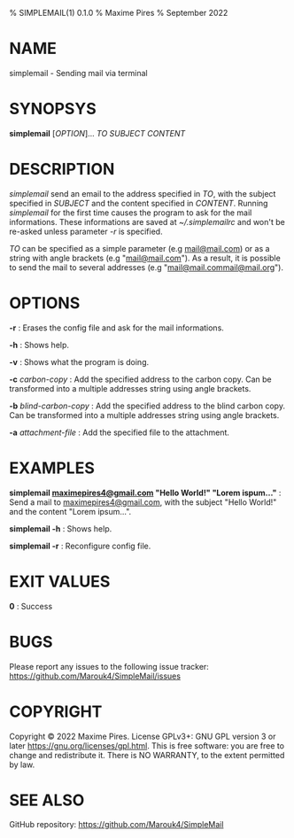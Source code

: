 % SIMPLEMAIL(1) 0.1.0
% Maxime Pires
% September 2022

# NAME
simplemail - Sending mail via terminal

# SYNOPSYS
**simplemail** [*OPTION*]... *TO* *SUBJECT* *CONTENT*

# DESCRIPTION
*simplemail* send an email to the address specified in *TO*, with the subject specified in *SUBJECT* and the content specified in *CONTENT*. Running *simplemail* for the first time causes the program to ask for the mail informations. These informations are saved at *~/.simplemailrc* and won't be re-asked unless parameter *-r* is specified.

*TO* can be specified as a simple parameter (e.g mail@mail.com) or as a string with angle brackets (e.g "<mail@mail.com>"). As a result, it is possible to send the mail to several addresses (e.g "<mail@mail.com><mail@mail.org>").

# OPTIONS
**-r**
: Erases the config file and ask for the mail informations.

**-h**
: Shows help.

**-v**
: Shows what the program is doing.

**-c** *carbon-copy*
: Add the specified address to the carbon copy. Can be transformed into a multiple addresses string using angle brackets.

**-b** *blind-carbon-copy*
: Add the specified address to the blind carbon copy. Can be transformed into a multiple addresses string using angle brackets.

**-a** *attachment-file*
: Add the specified file to the attachment.

# EXAMPLES
**simplemail maximepires4@gmail.com "Hello World!" "Lorem ispum..."**
: Send a mail to maximepires4@gmail.com, with the subject "Hello World!" and the content "Lorem ipsum...".

**simplemail -h**
: Shows help.

**simplemail -r**
: Reconfigure config file.

# EXIT VALUES
**0**
: Success

# BUGS
Please report any issues to the following issue tracker: https://github.com/Marouk4/SimpleMail/issues

# COPYRIGHT
Copyright © 2022 Maxime Pires. License GPLv3+: GNU GPL version 3 or later <https://gnu.org/licenses/gpl.html>.
This is free software: you are free to change and redistribute it.  There is NO WARRANTY, to the extent permitted by law.

# SEE ALSO
GitHub repository: https://github.com/Marouk4/SimpleMail
